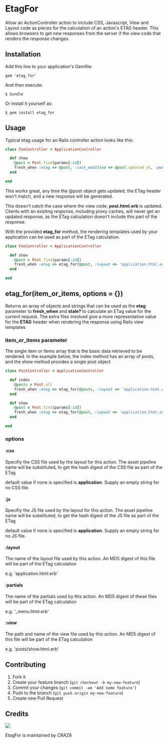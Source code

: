 # EtagFor

Allow an ActionController action to include CSS, Javascript, View and Layout code as pieces for the calculation of an action's ETAG header.  This allows
browsers to get new responses from the server if the view code that renders the response changes.

## Installation

Add this line to your application's Gemfile:

    gem 'etag_for'

And then execute:

    $ bundle

Or install it yourself as:

    $ gem install etag_for

## Usage

Typical etag usage for an Rails controller action looks like this:

```ruby
class FooController < ApplicationController

  def show
    @post = Post.find(params[:id])
    fresh_when :etag => @post, :last_modified => @post.updated_at, :public => true
  end

end
```

This works great, any time the @post object gets updated, the ETag header won't match, and a new response will be generated.

This doesn't catch the case where the view code, **post.html.erb** is updated.  Clients with an existing response, including proxy caches, will never get an
updated response, as the ETag calculation doesn't include this part of the response.

With the provided **etag_for** method, the rendering templates used by your application can be used as part of the ETag calculation.

```ruby
class FooController < ApplicationController

  def show
    @post = Post.find(params[:id])
    fresh_when :etag => etag_for(@post, :layout => 'application.html.erb', :view => 'post/show.html.erb'), :last_modified => @post.updated_at, :public => true
  end

end
```

## etag_for(item_or_items, options = {})

Returns an array of objects and strings that can be used as the **etag** parameter to **fresh_when** and **stale?** to calculate 
an ETag value for the current request.  The extra files involved give a more representative value for the **ETAG** header when rendering the
response using Rails view templates 

### item_or_items parameter

The single item or items array that is the basic data retrieved to be rendered.  In the example below, the index method has an array of posts, and the show method
provides a single post object

```ruby
class PostController < ApplicationController

  def index
    @posts = Post.all
    fresh_when :etag => etag_for(@posts, :layout => 'application.html.erb', :view => 'post/index.html.erb'), :last_modified => @posts.first.updated_at, :public => true
  end

  def show
    @post = Post.find(params[:id])
    fresh_when :etag => etag_for(@post, :layout => 'application.html.erb', :view => 'post/show.html.erb'), :last_modified => @post.updated_at, :public => true
  end

end
```

### options

#### :css

Specifiy the CSS file used by the layout for this action.  The asset pipeline name will be substituted, to get the hash digest of the CSS file as part of the 
ETag

default value if none is specified is **application**.  Supply an empty string for no CSS file.

#### :js

Specifiy the JS file used by the layout for this action.  The asset pipeline name will be substituted, to get the hash digest of the JS file as part of the 
ETag

default value if none is specified is **application**.  Supply an empty string for no JS file.

#### :layout

The name of the layout file used by this action.  An MD5 digest of this file will be part of the ETag calculation

e.g. 'application.html.erb'


#### :partials


The name of the partials used by this action. An MD5 digest of these files will be part of the ETag calculation

e.g. '_menu.html.erb'


#### :view

The path and name of the view file used by this action.  An MD5 digest of this file will be part of the ETag calculation

e.g. 'posts/show.html.erb'

## Contributing

1. Fork it
2. Create your feature branch (`git checkout -b my-new-feature`)
3. Commit your changes (`git commit -am 'Add some feature'`)
4. Push to the branch (`git push origin my-new-feature`)
5. Create new Pull Request

## Credits

[<img src="http://d1za39ny3bo0r4.cloudfront.net/assets/craz8-logo-8e807e1c44376d564da419a6d82ec5be.png">](http://craz8.com)

EtagFor is maintained by CRAZ8
